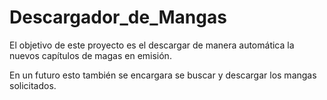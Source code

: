 # Descargador_de_Mangas

El objetivo de este proyecto es el descargar de manera automática la nuevos capítulos de magas en emisión.

En un futuro esto también se encargara se buscar y descargar los mangas solicitados.